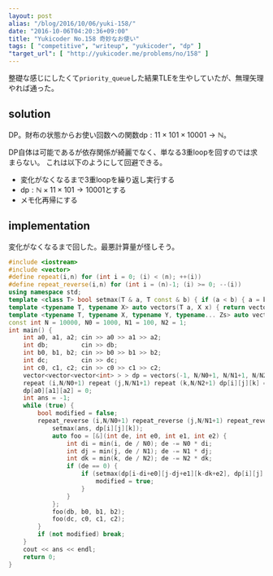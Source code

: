 ```yaml
---
layout: post
alias: "/blog/2016/10/06/yuki-158/"
date: "2016-10-06T04:20:36+09:00"
title: "Yukicoder No.158 奇妙なお使い"
tags: [ "competitive", "writeup", "yukicoder", "dp" ]
"target_url": [ "http://yukicoder.me/problems/no/158" ]
---
```


整礎な感じにしたくて`priority_queue`した結果TLEを生やしていたが、無理矢理やれば通った。

## solution

DP。財布の状態からお使い回数への関数$\mathrm{dp} : 11 \times 101 \times 10001 \to \mathbb{N}$。

DP自体は可能であるが依存関係が綺麗でなく、単なる$3$重loopを回すのでは求まらない。
これは以下のようにして回避できる。

-   変化がなくなるまで$3$重loopを繰り返し実行する
-   $\mathrm{dp} : \mathbb{N} \times 11 \times 101 \to 10001$とする
-   メモ化再帰にする

## implementation

変化がなくなるまで回した。最悪計算量が怪しそう。

``` c++
#include <iostream>
#include <vector>
#define repeat(i,n) for (int i = 0; (i) < (n); ++(i))
#define repeat_reverse(i,n) for (int i = (n)-1; (i) >= 0; --(i))
using namespace std;
template <class T> bool setmax(T & a, T const & b) { if (a < b) { a = b; return true; } else return false; }
template <typename T, typename X> auto vectors(T a, X x) { return vector<T>(x, a); }
template <typename T, typename X, typename Y, typename... Zs> auto vectors(T a, X x, Y y, Zs... zs) { auto cont = vectors(a, y, zs...); return vector<decltype(cont)>(x, cont); }
const int N = 10000, N0 = 1000, N1 = 100, N2 = 1;
int main() {
    int a0, a1, a2; cin >> a0 >> a1 >> a2;
    int db;         cin >> db;
    int b0, b1, b2; cin >> b0 >> b1 >> b2;
    int dc;         cin >> dc;
    int c0, c1, c2; cin >> c0 >> c1 >> c2;
    vector<vector<vector<int> > > dp = vectors(-1, N/N0+1, N/N1+1, N/N2+1);
    repeat (i,N/N0+1) repeat (j,N/N1+1) repeat (k,N/N2+1) dp[i][j][k] = -1;
    dp[a0][a1][a2] = 0;
    int ans = -1;
    while (true) {
        bool modified = false;
        repeat_reverse (i,N/N0+1) repeat_reverse (j,N/N1+1) repeat_reverse (k,N/N2+1) if (dp[i][j][k] != -1) {
            setmax(ans, dp[i][j][k]);
            auto foo = [&](int de, int e0, int e1, int e2) {
                int di = min(i, de / N0); de -= N0 * di;
                int dj = min(j, de / N1); de -= N1 * dj;
                int dk = min(k, de / N2); de -= N2 * dk;
                if (de == 0) {
                    if (setmax(dp[i-di+e0][j-dj+e1][k-dk+e2], dp[i][j][k] + 1)) {
                        modified = true;
                    }
                }
            };
            foo(db, b0, b1, b2);
            foo(dc, c0, c1, c2);
        }
        if (not modified) break;
    }
    cout << ans << endl;
    return 0;
}
```
